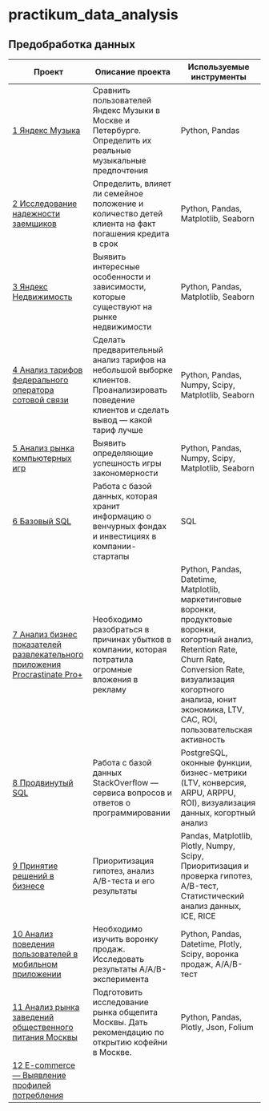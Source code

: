 # practikum_data_analysis

## Предобработка данных


Проект | Описание проекта | Используемые инструменты
------------|------------- | ---------
[1 Яндекс Музыка](https://github.com/ArtemMaximov77/praktikum_data_analysis/tree/main/Яндекс%20Музыка) | Сравнить пользователей Яндекс Музыки в Москве и Петербурге. Определить их реальные музыкальные предпочтения | Python, Pandas
[2 Исследование надежности заемщиков](https://github.com/ArtemMaximov77/praktikum_data_analysis/tree/main/Исследование%20надежности%20заемщиков)| Определить, влияет ли семейное положение и количество детей клиента на факт погашения кредита в срок | Python, Pandas, Matplotlib, Seaborn
[3 Яндекс Недвижимость](https://github.com/ArtemMaximov77/praktikum_data_analysis/tree/main/Яндекс%20Недвижимость) | Выявить интересные особенности и зависимости, которые существуют на рынке недвижимости | Python, Pandas, Matplotlib, Seaborn
[4 Анализ тарифов федерального оператора сотовой связи](https://github.com/ArtemMaximov77/praktikum_data_analysis/tree/main/Анализ%20тарифов%20федерального%20оператора%20сотовой%20связи) | Сделать предварительный анализ тарифов на небольшой выборке клиентов. Проанализировать поведение клиентов и сделать вывод — какой тариф лучше | Python, Pandas, Numpy, Scipy, Matplotlib, Seaborn
[5 Анализ рынка компьютерных игр](https://github.com/ArtemMaximov77/praktikum_data_analysis/tree/main/Анализ%20рынка%20компьютерных%20игр) | Выявить определяющие успешность игры закономерности | Python, Pandas, Numpy, Scipy, Matplotlib, Seaborn
[6 Базовый SQL](https://github.com/ArtemMaximov77/praktikum_data_analysis/tree/main/Базовый%20SQL) | Работа с базой данных, которая хранит информацию о венчурных фондах и инвестициях в компании-стартапы | SQL
[7 Анализ бизнес показателей развлекательного приложения Procrastinate Pro+](https://github.com/ArtemMaximov77/praktikum_data_analysis/tree/main/Анализ%20бизнес%20показателей%20развлекательного%20приложения%20Procrastinate%20Pro%2B) | Необходимо разобраться в причинах убытков в компании, которая потратила огромные вложения в рекламу | Python, Pandas, Datetime, Matplotlib, маркетинговые воронки, продуктовые воронки, когортный анализ, Retention Rate, Churn Rate, Conversion Rate, визуализация когортного анализа, юнит экономика, LTV, CAC, ROI, пользовательская активность
[8 Продвинутый SQL](https://github.com/ArtemMaximov77/praktikum_data_analysis/tree/main/Продвинутый%20SQL) |  Работа с базой данных StackOverflow — сервиса вопросов и ответов о программировании | PostgreSQL, оконные функции, бизнес-метрики (LTV, конверсия, ARPU, ARPPU, ROI), визуализация данных, когортный анализ
[9 Принятие решений в бизнесе](https://github.com/ArtemMaximov77/praktikum_data_analysis/tree/main/Принятие%20решений%20в%20бизнесе) | Приоритизация гипотез, анализ A/B-теста и его результаты | Pandas, Matplotlib, Plotly, Numpy, Scipy, Приоритизация и проверка гипотез, A/B-тест, Статистический анализ данных, ICE, RICE
[10 Анализ поведения пользователей в мобильном приложении](https://github.com/ArtemMaximov77/praktikum_data_analysis/tree/main/Анализ%20поведения%20пользователей%20в%20мобильном%20приложении) | Необходимо изучить воронку продаж. Исследовать результаты A/A/B-эксперимента | Python, Pandas, Datetime, Plotly, Scipy, воронка продаж, А/А/В-тест
[11 Анализ рынка заведений общественного питания Москвы](https://github.com/ArtemMaximov77/praktikum_data_analysis/tree/main/Анализ%20рынка%20заведений%20общественного%20питания%20Москвы) | Подготовить исследование рынка общепита Москвы. Дать рекомендацию по открытию кофейни в Москве. | Python, Pandas, Plotly, Json, Folium
[12 E-commerce — Выявление профилей потребления]() |   |
